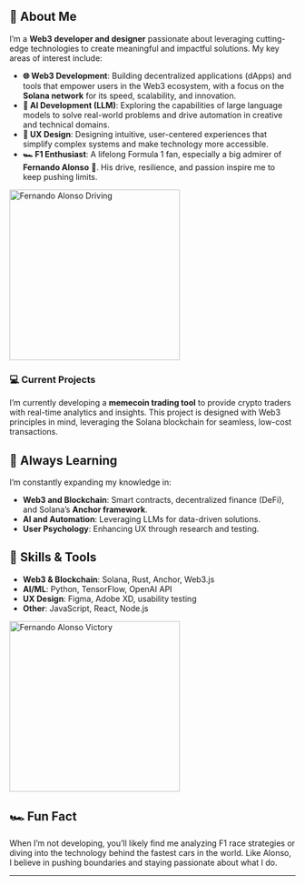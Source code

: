 ## 🚀 About Me
I’m a **Web3 developer and designer** passionate about leveraging cutting-edge technologies to create meaningful and impactful solutions. My key areas of interest include:
- **🌐 Web3 Development**: Building decentralized applications (dApps) and tools that empower users in the Web3 ecosystem, with a focus on the **Solana network** for its speed, scalability, and innovation.
- **🧠 AI Development (LLM)**: Exploring the capabilities of large language models to solve real-world problems and drive automation in creative and technical domains.
- **🎨 UX Design**: Designing intuitive, user-centered experiences that simplify complex systems and make technology more accessible.
- **🏎️ F1 Enthusiast**: A lifelong Formula 1 fan, especially a big admirer of **Fernando Alonso** 🐐. His drive, resilience, and passion inspire me to keep pushing limits.

<img src="https://media1.giphy.com/media/v1.Y2lkPTc5MGI3NjExdW5seG1lcjVvZmhkbm1oZWJ1aDUxMWk3cDBkZ25pYTIzZ2x3dzZuOCZlcD12MV9pbnRlcm5hbF9naWZfYnlfaWQmY3Q9Zw/8F94ADlcSJIvw86evZ/giphy.gif" width="300" alt="Fernando Alonso Driving" />

### 💻 Current Projects
I’m currently developing a **memecoin trading tool** to provide crypto traders with real-time analytics and insights. This project is designed with Web3 principles in mind, leveraging the Solana blockchain for seamless, low-cost transactions.

## 🌱 Always Learning
I’m constantly expanding my knowledge in:
- **Web3 and Blockchain**: Smart contracts, decentralized finance (DeFi), and Solana’s **Anchor framework**.
- **AI and Automation**: Leveraging LLMs for data-driven solutions.
- **User Psychology**: Enhancing UX through research and testing.

## 🔧 Skills & Tools
- **Web3 & Blockchain**: Solana, Rust, Anchor, Web3.js
- **AI/ML**: Python, TensorFlow, OpenAI API
- **UX Design**: Figma, Adobe XD, usability testing
- **Other**: JavaScript, React, Node.js

<img src="https://media.giphy.com/media/xT1XGXQoTkDuWy79Vu/giphy.gif" width="300" alt="Fernando Alonso Victory" />

## 🏎️ Fun Fact
When I’m not developing, you’ll likely find me analyzing F1 race strategies or diving into the technology behind the fastest cars in the world. Like Alonso, I believe in pushing boundaries and staying passionate about what I do.

---

